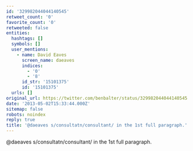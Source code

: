 ```yaml
---
id: '329982044044140545'
retweet_count: '0'
favorite_count: '0'
retweeted: false
entities:
  hashtags: []
  symbols: []
  user_mentions:
    - name: David Eaves
      screen_name: daeaves
      indices:
        - '0'
        - '8'
      id_str: '15101375'
      id: '15101375'
  urls: []
original_url: https://twitter.com/benbalter/status/329982044044140545
date: '2013-05-02T15:33:44.000Z'
sitemap: false
robots: noindex
reply: true
title: '@daeaves s/consultatn/consultant/ in the 1st full paragraph.'
---
```


@daeaves s/consultatn/consultant/ in the 1st full paragraph.